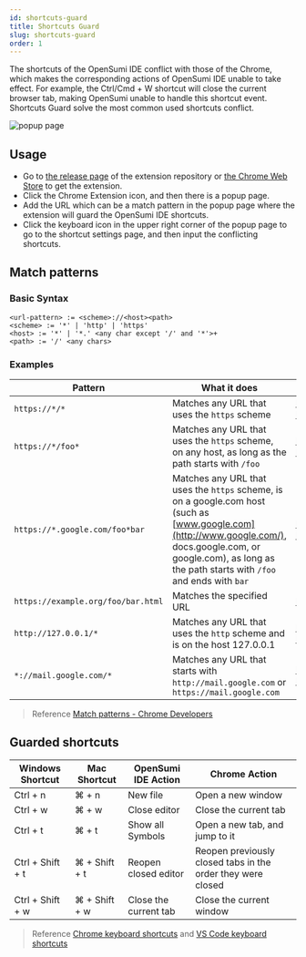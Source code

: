 ```yaml
---
id: shortcuts-guard
title: Shortcuts Guard
slug: shortcuts-guard
order: 1
---
```


The shortcuts of the OpenSumi IDE conflict with those of the Chrome, which makes the corresponding actions of OpenSumi IDE unable to take effect. For example, the Ctrl/Cmd + W shortcut will close the current browser tab, making OpenSumi unable to handle this shortcut event. Shortcuts Guard solve the most common used shortcuts conflict.

![popup page](https://gw.alipayobjects.com/zos/antfincdn/WT9eqVueq/9b0b170a-cd32-40ec-9dbf-ea145f6bc800.png)

## Usage

- Go to [the release page](https://github.com/opensumi/shortcuts-guard/releases) of the extension repository or [the Chrome Web Store](https://chrome.google.com/webstore/detail/shortcuts-guard/nephehdkdelkjgiihmhdjpedpoinmpjl?hl=en-US) to get the extension.
- Click the Chrome Extension icon, and then there is a popup page.
- Add the URL which can be a match pattern in the popup page where the extension will guard the OpenSumi IDE shortcuts.
- Click the keyboard icon in the upper right corner of the popup page to go to the shortcut settings page, and then input the conflicting shortcuts.

## Match patterns

### Basic Syntax

```
<url-pattern> := <scheme>://<host><path>
<scheme> := '*' | 'http' | 'https'
<host> := '*' | '*.' <any char except '/' and '*'>+
<path> := '/' <any chars>
```

### Examples

| Pattern                            | What it does                                                                                                                                                                                                         | Examples of matching URLs                                         |
| ---------------------------------- | -------------------------------------------------------------------------------------------------------------------------------------------------------------------------------------------------------------------- | ----------------------------------------------------------------- |
| `https://*/*`                      | Matches any URL that uses the `https` scheme                                                                                                                                                                         | https://www.google.com/ https://example.org/foo/bar.html          |
| `https://*/foo*`                   | Matches any URL that uses the `https` scheme, on any host, as long as the path starts with `/foo`                                                                                                                    | https://example.com/foo/bar.html https://www.google.com/foo       |
| `https://*.google.com/foo*bar`     | Matches any URL that uses the `https` scheme, is on a google.com host (such as [www.google.com](http://www.google.com/), docs.google.com, or google.com), as long as the path starts with `/foo` and ends with `bar` | https://www.google.com/foo/baz/bar https://docs.google.com/foobar |
| `https://example.org/foo/bar.html` | Matches the specified URL                                                                                                                                                                                            | https://example.org/foo/bar.html                                  |
| `http://127.0.0.1/*`               | Matches any URL that uses the `http` scheme and is on the host 127.0.0.1                                                                                                                                             | http://127.0.0.1/ http://127.0.0.1/foo/bar.html                   |
| `*://mail.google.com/*`            | Matches any URL that starts with `http://mail.google.com` or `https://mail.google.com`                                                                                                                               | http://mail.google.com/foo/baz/bar https://mail.google.com/foobar |

> Reference [Match patterns - Chrome Developers](https://developer.chrome.com/docs/extensions/mv3/match_patterns/)

## Guarded shortcuts

| **Windows Shortcut** | **Mac Shortcut** | **OpenSumi IDE Action** | **Chrome Action**                                           |
| -------------------- | ---------------- | ----------------------- | ----------------------------------------------------------- |
| Ctrl + n             | ⌘ + n            | New file                | Open a new window                                           |
| Ctrl + w             | ⌘ + w            | Close editor            | Close the current tab                                       |
| Ctrl + t             | ⌘ + t            | Show all Symbols        | Open a new tab, and jump to it                              |
| Ctrl + Shift + t     | ⌘ + Shift + t    | Reopen closed editor    | Reopen previously closed tabs in the order they were closed |
| Ctrl + Shift + w     | ⌘ + Shift + w    | Close the current tab   | Close the current window                                    |

> Reference [Chrome keyboard shortcuts](https://support.google.com/chrome/answer/157179?hl=en&co=GENIE.Platform%3DDesktop) and [VS Code keyboard shortcuts](https://code.visualstudio.com/shortcuts/keyboard-shortcuts-windows.pdf)

